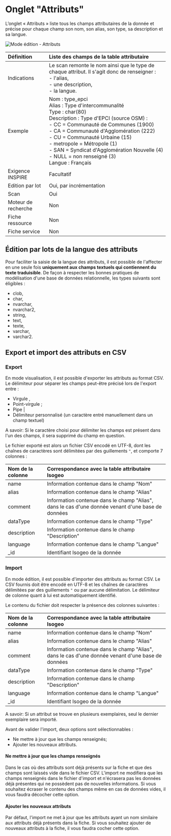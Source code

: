 # <i class="fa fa-list-alt"></i> Onglet "Attributs"

L’onglet « Attributs » liste tous les champs attributaires de la donnée et précise pour chaque champ son nom, son alias, son type, sa description et sa langue.

![Mode édition - Attributs](/assets/inv_edit_attributes.png "Mode édition - onglet Attributs")

| Définition          | Liste des champs de la table attributaire |
| :------------------ | :---------------------------------------- |
| Indications         | Le scan remonte le nom ainsi que le type de chaque attribut. Il s&apos;agit donc de renseigner :<br />- l&apos;alias,<br />- une description,<br />- la langue. |
| Exemple             | Nom : type_epci<br />Alias : Type d&apos;intercommunalité<br />Type : char(80)<br />Description : Type d&apos;EPCI (source OSM) :<br />- CC = Communauté de Communes (1900)<br />- CA = Communauté d&apos;Agglomération (222)<br />- CU = Communauté Urbaine (15)<br />- metropole = Métropole (1)<br />- SAN = Syndicat d&apos;Agglomération Nouvelle (4)<br />- NULL = non renseigné (3)<br />Langue : Français |
| Exigence INSPIRE    | Facultatif                    |
| Edition par lot     | Oui, par incrémentation       |
| Scan                | Oui                           |
| Moteur de recherche | Non                           |
| Fiche ressource     | Non                           |
| Fiche service       | Non                           |

## Édition par lots de la langue des attributs

Pour faciliter la saisie de la langue des attributs, il est possible de l&apos;affecter en une seule fois **uniquement aux champs textuels qui contiennent du texte traduisible**. De façon à respecter les bonnes pratiques de modélisation d&apos;une base de données relationnelle, les types suivants sont éligibles :

* clob,
* char,
* nvarchar,
* nvarchar2,
* string,
* text,
* texte,
* varchar,
* varchar2.

## Export et import des attributs en CSV

### Export 

En mode visualisation, il est possible d'exporter les attributs au format CSV. Le délimiteur pour séparer les champs peut-être précisé lors de l'export entre : 
* Virgule ,
* Point-virgule ;
* Pipe |
* Délimiteur personnalisé (un caractère entré manuellement dans un champ textuel)

A savoir: Si le caractère choisi pour délimiter les champs est présent dans l'un des champs, il sera supprimé du champ en question.

Le fichier exporté est alors un fichier CSV encodé en UTF-8, dont les chaînes de caractères sont délimitées par des guillements `"`, et comporte 7 colonnes :

| Nom de la colonne   | Correspondance avec la table attributaire Isogeo |
| :------------------ | :---------------------------------------- |
| name                | Information contenue dans le champ "Nom"|
| alias               | Information contenue dans le champ "Alias" |
| comment             | Information contenue dans le champ "Alias", dans le cas d'une donnée venant d'une base de données|
| dataType            | Information contenue dans le champ "Type" |
| description         | Information contenue dans le champ "Description" |
| language            | Information contenue dans le champ "Langue" |
| _id                 | Identifiant Isogeo de la donnée |


### Import  

En mode édition, il est possible d'importer des attributs au format CSV. Le CSV fournis doit être encodé en UTF-8 et les chaînes de caractères délimitées par des guillements `"` ou par aucune délimitation. Le délimiteur de colonne quant à lui est automatiquement identifié. 

Le contenu du fichier doit respecter la présence des colonnes suivantes :

| Nom de la colonne   | Correspondance avec la table attributaire Isogeo |
| :------------------ | :---------------------------------------- |
| name                | Information contenue dans le champ "Nom"|
| alias               | Information contenue dans le champ "Alias" |
| comment             | Information contenue dans le champ "Alias", dans le cas d'une donnée venant d'une base de données|
| dataType            | Information contenue dans le champ "Type" |
| description         | Information contenue dans le champ "Description" |
| language            | Information contenue dans le champ "Langue" |
| _id                 | Identifiant Isogeo de la donnée |

A savoir: Si un attribut se trouve en plusieurs exemplaires, seul le dernier exemplaire sera importé.

Avant de valider l'import, deux options sont sélectionnables : 
* Ne mettre à jour que les champs renseignés;
* Ajouter les nouveaux attributs.

#### Ne mettre à jour que les champs renseignés  
Dans le cas où des attributs sont déjà présents sur la fiche et que des champs sont laissés vide dans le fichier CSV. L'import ne modifiera que les champs renseignés dans le fichier d'import et n'écrasera pas les données déjà présentes qui ne possèdent pas de nouvelles informations. Si vous souhaitez écraser le contenu des champs même en cas de données vides, il vous faudra décocher cette option.

#### Ajouter les nouveaux attributs
Par défaut, l'import ne met à jour que les attributs ayant un nom similaire aux attributs déjà présents dans la fiche. Si vous souhaitez ajouter de nouveaux attributs à la fiche, il vous faudra cocher cette option.

